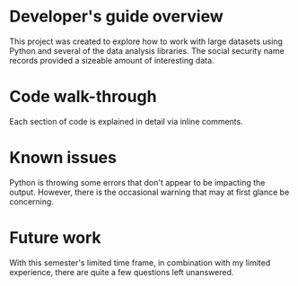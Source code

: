 # Developer's guide overview
This project was created to explore how to work with large datasets using Python and several of the data analysis libraries. The social security name records provided a sizeable amount of interesting data.

# Code walk-through
Each section of code is explained in detail via inline comments. 

# Known issues
Python is throwing some errors that don't appear to be impacting the output. However, there is the occasional warning that may at first glance be concerning.

# Future work
With this semester's limited time frame, in combination with my limited experience, there are quite a few questions left unanswered. 
